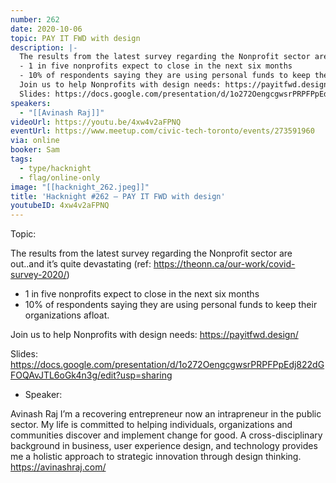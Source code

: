 ```yaml
---
number: 262
date: 2020-10-06
topic: PAY IT FWD with design
description: |-
  The results from the latest survey regarding the Nonprofit sector are out..and it’s quite devastating (ref: https://theonn.ca/our-work/covid-survey-2020/)
  - 1 in five nonprofits expect to close in the next six months
  - 10% of respondents saying they are using personal funds to keep their organizations afloat.
  Join us to help Nonprofits with design needs: https://payitfwd.design/
  Slides: https://docs.google.com/presentation/d/1o272OengcgwsrPRPFPpEdj822dGFOQAvJTL6oGk4n3g/edit?usp=sharing
speakers:
  - "[[Avinash Raj]]"
videoUrl: https://youtu.be/4xw4v2aFPNQ
eventUrl: https://www.meetup.com/civic-tech-toronto/events/273591960
via: online
booker: Sam
tags:
  - type/hacknight
  - flag/online-only
image: "[[hacknight_262.jpeg]]"
title: 'Hacknight #262 – PAY IT FWD with design'
youtubeID: 4xw4v2aFPNQ
---
```


Topic:

The results from the latest survey regarding the Nonprofit sector are out..and it’s quite devastating (ref: https://theonn.ca/our-work/covid-survey-2020/)
- 1 in five nonprofits expect to close in the next six months
- 10% of respondents saying they are using personal funds to keep their organizations afloat.

Join us to help Nonprofits with design needs: https://payitfwd.design/

Slides: https://docs.google.com/presentation/d/1o272OengcgwsrPRPFPpEdj822dGFOQAvJTL6oGk4n3g/edit?usp=sharing

+ Speaker:

Avinash Raj
I’m a recovering entrepreneur now an intrapreneur in the public sector.
My life is committed to helping individuals, organizations and communities discover and implement change for good. A cross-disciplinary background in business, user experience design, and technology provides me a holistic approach to strategic innovation through design thinking.
https://avinashraj.com/
